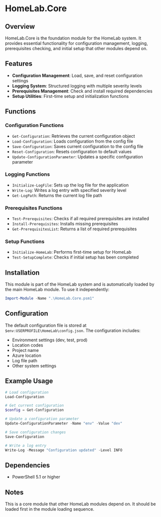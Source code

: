 # HomeLab.Core

## Overview

HomeLab.Core is the foundation module for the HomeLab system. It provides essential functionality for configuration management, logging, prerequisites checking, and initial setup that other modules depend on.

## Features

- **Configuration Management**: Load, save, and reset configuration settings
- **Logging System**: Structured logging with multiple severity levels
- **Prerequisites Management**: Check and install required dependencies
- **Setup Utilities**: First-time setup and initialization functions

## Functions

### Configuration Functions

- `Get-Configuration`: Retrieves the current configuration object
- `Load-Configuration`: Loads configuration from the config file
- `Save-Configuration`: Saves current configuration to the config file
- `Reset-Configuration`: Resets configuration to default values
- `Update-ConfigurationParameter`: Updates a specific configuration parameter

### Logging Functions

- `Initialize-LogFile`: Sets up the log file for the application
- `Write-Log`: Writes a log entry with specified severity level
- `Get-LogPath`: Returns the current log file path

### Prerequisites Functions

- `Test-Prerequisites`: Checks if all required prerequisites are installed
- `Install-Prerequisites`: Installs missing prerequisites
- `Get-PrerequisitesList`: Returns a list of required prerequisites

### Setup Functions

- `Initialize-HomeLab`: Performs first-time setup for HomeLab
- `Test-SetupComplete`: Checks if initial setup has been completed

## Installation

This module is part of the HomeLab system and is automatically loaded by the main HomeLab module. To use it independently:

```powershell
Import-Module -Name ".\HomeLab.Core.psm1"
```

## Configuration

The default configuration file is stored at `$env:USERPROFILE\HomeLab\config.json`. The configuration includes:

- Environment settings (dev, test, prod)
- Location codes
- Project name
- Azure location
- Log file path
- Other system settings

## Example Usage

```powershell
# Load configuration
Load-Configuration

# Get current configuration
$config = Get-Configuration

# Update a configuration parameter
Update-ConfigurationParameter -Name "env" -Value "dev"

# Save configuration changes
Save-Configuration

# Write a log entry
Write-Log -Message "Configuration updated" -Level INFO
```

## Dependencies

- PowerShell 5.1 or higher

## Notes

This is a core module that other HomeLab modules depend on. It should be loaded first in the module loading sequence.
